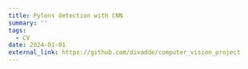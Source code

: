```yaml
---
title: Pylons detection with CNN
summary: ''
tags:
  - CV
date: 2024-01-01
external_link: https://github.com/divadde/computer_vision_project
---
```

